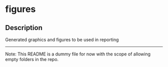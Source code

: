 # figures
## Description
Generated graphics and figures to be used in reporting

---

Note: This README is a dummy file for now with the scope of allowing empty folders in the repo.
